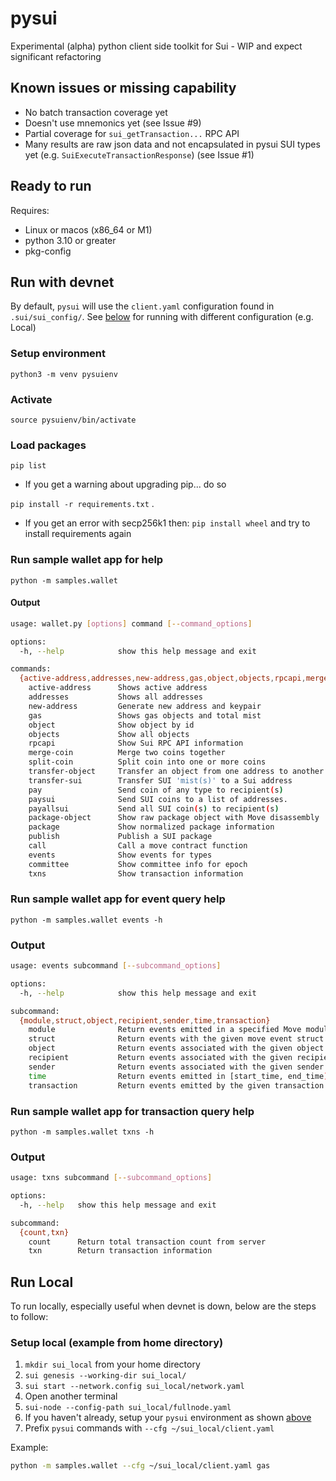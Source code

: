 # pysui

Experimental (alpha) python client side toolkit for Sui - WIP and expect significant refactoring

## Known issues or missing capability
* No batch transaction coverage yet
* Doesn't use mnemonics yet (see Issue #9)
* Partial coverage for `sui_getTransaction...` RPC API
* Many results are raw json data and not encapsulated in pysui SUI types yet (e.g. `SuiExecuteTransactionResponse`) (see Issue #1)

## Ready to run
Requires:
 * Linux or macos (x86_64 or M1)
 * python 3.10 or greater
 * pkg-config

## Run with devnet
By default, `pysui` will use the `client.yaml` configuration found in `.sui/sui_config/`. See [below](#run-local) for running
with different configuration (e.g. Local)

### Setup environment
`python3 -m venv pysuienv`

### Activate
`source pysuienv/bin/activate`

### Load packages
`pip list`

  * If you get a warning about upgrading pip... do so

`pip install -r requirements.txt` .

  * If you get an error with secp256k1 then:
    `pip install wheel` and try to install requirements again

### Run sample wallet app for help
`python -m samples.wallet`

#### Output
```bash
usage: wallet.py [options] command [--command_options]

options:
  -h, --help            show this help message and exit

commands:
  {active-address,addresses,new-address,gas,object,objects,rpcapi,merge-coin,split-coin,transfer-object,transfer-sui,pay,paysui,payallsui,package-object,package,publish,call,events,committee,txns}
    active-address      Shows active address
    addresses           Shows all addresses
    new-address         Generate new address and keypair
    gas                 Shows gas objects and total mist
    object              Show object by id
    objects             Show all objects
    rpcapi              Show Sui RPC API information
    merge-coin          Merge two coins together
    split-coin          Split coin into one or more coins
    transfer-object     Transfer an object from one address to another
    transfer-sui        Transfer SUI 'mist(s)' to a Sui address
    pay                 Send coin of any type to recipient(s)
    paysui              Send SUI coins to a list of addresses.
    payallsui           Send all SUI coin(s) to recipient(s)
    package-object      Show raw package object with Move disassembly
    package             Show normalized package information
    publish             Publish a SUI package
    call                Call a move contract function
    events              Show events for types
    committee           Show committee info for epoch
    txns                Show transaction information
```
### Run sample wallet app for event query help
`python -m samples.wallet events -h`

### Output
```bash
usage: events subcommand [--subcommand_options]

options:
  -h, --help            show this help message and exit

subcommand:
  {module,struct,object,recipient,sender,time,transaction}
    module              Return events emitted in a specified Move module
    struct              Return events with the given move event struct name
    object              Return events associated with the given object
    recipient           Return events associated with the given recipient
    sender              Return events associated with the given sender
    time                Return events emitted in [start_time, end_time) interval
    transaction         Return events emitted by the given transaction
```
### Run sample wallet app for transaction query help
`python -m samples.wallet txns -h`

### Output
```bash
usage: txns subcommand [--subcommand_options]

options:
  -h, --help   show this help message and exit

subcommand:
  {count,txn}
    count      Return total transaction count from server
    txn        Return transaction information
```

## Run Local
To run locally, especially useful when devnet is down, below are the steps to follow:

### Setup local (example from home directory)
1. `mkdir sui_local` from your home directory
2. `sui genesis --working-dir sui_local/`
3. `sui start --network.config sui_local/network.yaml`
4. Open another terminal
5. `sui-node --config-path sui_local/fullnode.yaml`
6. If you haven't already, setup your `pysui` environment as shown [above](#setup-environment)
7. Prefix `pysui` commands with `--cfg ~/sui_local/client.yaml`

Example:
```bash
python -m samples.wallet --cfg ~/sui_local/client.yaml gas
```